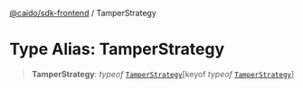 [@caido/sdk-frontend](../index.md) / TamperStrategy

# Type Alias: TamperStrategy

> **TamperStrategy**: *typeof* [`TamperStrategy`](../variables/TamperStrategy.md)\[keyof *typeof* [`TamperStrategy`](../variables/TamperStrategy.md)\]
